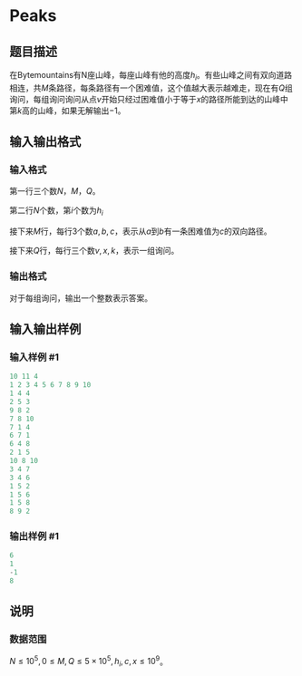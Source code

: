 # Peaks

## 题目描述

在Bytemountains有N座山峰，每座山峰有他的高度$h_i$。有些山峰之间有双向道路相连，共$M$条路径，每条路径有一个困难值，这个值越大表示越难走，现在有$Q$组询问，每组询问询问从点$v$开始只经过困难值小于等于$x$的路径所能到达的山峰中第$k$高的山峰，如果无解输出$-1$。

## 输入输出格式

### 输入格式

第一行三个数$N$，$M$，$Q$。

第二行$N$个数，第$i$个数为$h_i$

接下来$M$行，每行$3$个数$a,b,c$，表示从$a$到$b$有一条困难值为$c$的双向路径。

接下来$Q$行，每行三个数$v,x,k$，表示一组询问。

### 输出格式

对于每组询问，输出一个整数表示答案。

## 输入输出样例

### 输入样例 #1

```cpp
10 11 4
1 2 3 4 5 6 7 8 9 10
1 4 4
2 5 3
9 8 2
7 8 10
7 1 4
6 7 1
6 4 8
2 1 5
10 8 10
3 4 7
3 4 6
1 5 2
1 5 6
1 5 8
8 9 2
```


### 输出样例 #1

```cpp
6
1
-1
8

```
## 说明

### 数据范围

$N \le 10^5, 0 \le M,Q \le 5\times 10^5,h_i,c,x \le 10^9$。

